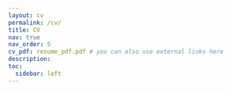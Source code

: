 ```yaml
---
layout: cv
permalink: /cv/
title: CV
nav: true
nav_order: 5
cv_pdf: resume_pdf.pdf # you can also use external links here
description:
toc:
  sidebar: left
---
```

